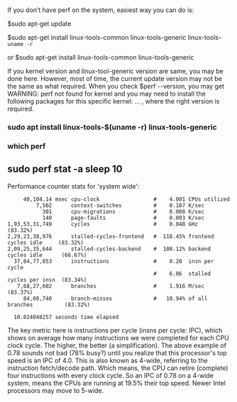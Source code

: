 #

If you don’t have perf on the system, easiest way you can do is:

$sudo apt-get update

$sudo apt-get install linux-tools-common linux-tools-generic linux-tools-`uname -r`

or $sudo apt-get install linux-tools-common linux-tools-generic

If you kernel version and linux-tool-generic version are same, you may be done here. However, most of time, the current update version may not be the same as what required. When you check $perf --version, you may get WARNING: perf not found for kernel and you may need to install the following packages for this specific kernel: … ,
where the right version is required.

### sudo apt install linux-tools-$(uname -r) linux-tools-generic
### which perf

## sudo perf stat -a sleep 10

 Performance counter stats for 'system wide':

         40,104.14 msec cpu-clock                 #    4.001 CPUs utilized          
             7,502      context-switches          #    0.187 K/sec                  
               301      cpu-migrations            #    0.008 K/sec                  
               140      page-faults               #    0.003 K/sec                  
    1,93,53,31,749      cycles                    #    0.048 GHz                      (83.32%)
    2,29,23,38,976      stalled-cycles-frontend   #  118.45% frontend cycles idle     (83.32%)
    2,09,25,35,644      stalled-cycles-backend    #  108.12% backend cycles idle      (66.67%)
      37,84,77,853      instructions              #    0.20  insn per cycle         
                                                  #    6.06  stalled cycles per insn  (83.34%)
       7,68,27,602      branches                  #    1.916 M/sec                    (83.37%)
         84,08,740      branch-misses             #   10.94% of all branches          (83.32%)

      10.024048257 seconds time elapsed


The key metric here is instructions per cycle (insns per cycle: IPC), which shows on average how many instructions we were completed for each CPU clock cycle. The higher, the better (a simplification). The above example of 0.78 sounds not bad (78% busy?) until you realize that this processor's top speed is an IPC of 4.0. This is also known as 4-wide, referring to the instruction fetch/decode path. Which means, the CPU can retire (complete) four instructions with every clock cycle. So an IPC of 0.78 on a 4-wide system, means the CPUs are running at 19.5% their top speed. Newer Intel processors may move to 5-wide.
